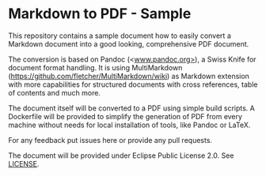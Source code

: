 # Markdown to PDF - Sample

This repository contains a sample document how to easily convert a Markdown document into a good looking, comprehensive PDF document.

The conversion is based on Pandoc (<www.pandoc.org>), a Swiss Knife for document format handling. It is using MultiMarkdown (<https://github.com/fletcher/MultiMarkdown/wiki>) as Markdown extension with more capabilities for structured documents with cross references, table of contents and much more.

The document itself will be converted to a PDF using simple build scripts. A Dockerfile will be provided to simplify the generation of PDF from every machine without needs for local installation of tools, like Pandoc or LaTeX.

For any feedback put issues here or provide any pull requests.

The document will be provided under Eclipse Public License 2.0. See [LICENSE](LICENSE).
